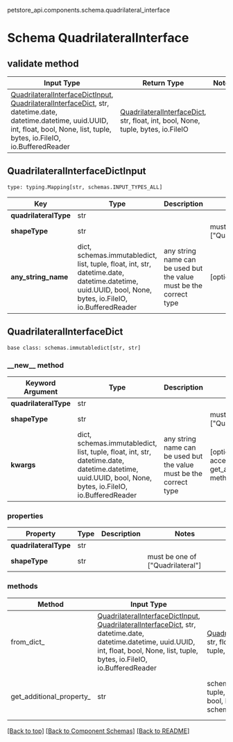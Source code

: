 petstore_api.components.schema.quadrilateral_interface
# Schema QuadrilateralInterface

## validate method
Input Type | Return Type | Notes
------------ | ------------- | -------------
[QuadrilateralInterfaceDictInput](#quadrilateralinterfacedictinput), [QuadrilateralInterfaceDict](#quadrilateralinterfacedict), str, datetime.date, datetime.datetime, uuid.UUID, int, float, bool, None, list, tuple, bytes, io.FileIO, io.BufferedReader | [QuadrilateralInterfaceDict](#quadrilateralinterfacedict), str, float, int, bool, None, tuple, bytes, io.FileIO |

## QuadrilateralInterfaceDictInput
```
type: typing.Mapping[str, schemas.INPUT_TYPES_ALL]
```
Key | Type |  Description | Notes
------------ | ------------- | ------------- | -------------
**quadrilateralType** | str |  |
**shapeType** | str |  | must be one of ["Quadrilateral"]
**any_string_name** | dict, schemas.immutabledict, list, tuple, float, int, str, datetime.date, datetime.datetime, uuid.UUID, bool, None, bytes, io.FileIO, io.BufferedReader | any string name can be used but the value must be the correct type | [optional]

## QuadrilateralInterfaceDict
```
base class: schemas.immutabledict[str, str]

```
### &lowbar;&lowbar;new&lowbar;&lowbar; method
Keyword Argument | Type | Description | Notes
---------------- | ---- | ----------- | -----
**quadrilateralType** | str |  |
**shapeType** | str |  | must be one of ["Quadrilateral"]
**kwargs** | dict, schemas.immutabledict, list, tuple, float, int, str, datetime.date, datetime.datetime, uuid.UUID, bool, None, bytes, io.FileIO, io.BufferedReader | any string name can be used but the value must be the correct type | [optional] typed value is accessed with the get_additional_property_ method

### properties
Property | Type | Description | Notes
-------- | ---- | ----------- | -----
**quadrilateralType** | str |  |
**shapeType** | str |  | must be one of ["Quadrilateral"]

### methods
Method | Input Type | Return Type | Notes
------ | ---------- | ----------- | ------
from_dict_ | [QuadrilateralInterfaceDictInput](#quadrilateralinterfacedictinput), [QuadrilateralInterfaceDict](#quadrilateralinterfacedict), str, datetime.date, datetime.datetime, uuid.UUID, int, float, bool, None, list, tuple, bytes, io.FileIO, io.BufferedReader | [QuadrilateralInterfaceDict](#quadrilateralinterfacedict), str, float, int, bool, None, tuple, bytes, io.FileIO | a constructor
get_additional_property_ | str | schemas.immutabledict, tuple, float, int, str, bytes, bool, None, FileIO, schemas.Unset | provides type safety for additional properties

[[Back to top]](#top) [[Back to Component Schemas]](../../../README.md#Component-Schemas) [[Back to README]](../../../README.md)
